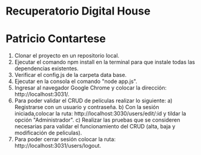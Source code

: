# Recuperatorio Digital House
# Patricio Contartese
1) Clonar el proyecto en un repositorio local.
2) Ejecutar el comando npm install en la terminal para que instale todas las dependencias existentes.
3) Verificar el config.js de la carpeta data base.
4) Ejecutar en la consola el comando "node app.js".
5) Ingresar al navegador Google Chrome y colocar la dirección: http://localhost:3031/.
6) Para poder validar el CRUD de películas realizar lo siguiente:
    a) Registrarse con un usuario y contraseña.
    b) Con la sesión iniciada,colocar la ruta: http://localhost:3030/users/edit/:id y tildar la opción "Administrador".
    c) Realizar las pruebas que se consideren necesarias para validar el funcionamiento del CRUD (alta, baja y modificación de peliculas).
7) Para poder cerrar sesión colocar la ruta: http://localhost:3031/users/logout.    
